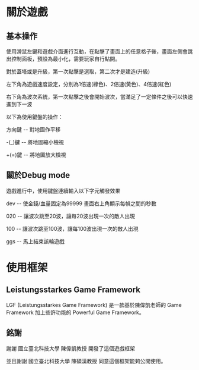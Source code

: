 # 關於遊戲

## 基本操作

使用滑鼠左鍵和遊戲介面進行互動，在點擊了畫面上的任意格子後，畫面左側會跳出控制面板，預設為最小化，需要玩家自行點開。

對於蓋塔或是升級，第一次點擊是選取，第二次才是建造(升級)

左下角為遊戲速度設定，分別為1倍速(綠色)、2倍速(黃色)、4倍速(紅色)

右下角為波次系統，第一次點擊之後會開始波次，當滿足了一定條件之後可以快速進到下一波

以下為使用鍵盤的操作：

方向鍵 -- 對地圖作平移

-(_)鍵 -- 將地圖縮小檢視

+(=)鍵 -- 將地圖放大檢視

## 關於Debug mode

遊戲進行中，使用鍵盤連續輸入以下字元觸發效果

dev -- 使金錢/血量固定為99999 畫面右上角顯示每幀之間的秒數

020 -- 讓波次跳至20波，讓每20波出現一次的敵人出現

100 -- 讓波次跳至100波，讓每100波出現一次的敵人出現

ggs -- 馬上結束該輪遊戲

# 使用框架
## Leistungsstarkes Game Framework

LGF (Leistungsstarkes Game Framework) 是一款基於陳偉凱老師的 Game Framework 加上些許功能的 Powerful Game Framework。

## 銘謝

謝謝 國立臺北科技大學 陳偉凱教授 開發了這個遊戲框架

並且謝謝 國立臺北科技大學 陳碩漢教授 同意這個框架能夠公開使用。
